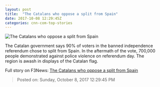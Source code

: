 ```yaml
---
layout: post
title:  "The Catalans who oppose a split from Spain"
date: 2017-10-08 12:29:45Z
categories: cnn-com-top-stories
---
```


![The Catalans who oppose a split from Spain](http://i2.cdn.cnn.com/cnnnext/dam/assets/171005131535-07-catalonia-referendum-0930-super-tease.jpg)

The Catalan government says 90% of voters in the banned independence referendum chose to split from Spain. In the aftermath of the vote, 700,000 people demonstrated against police violence on referendum day. The region is awash in displays of the Catalan flag.


Full story on F3News: [The Catalans who oppose a split from Spain](http://www.f3nws.com/n/ZtumgH)

> Posted on: Sunday, October 8, 2017 12:29:45 PM
